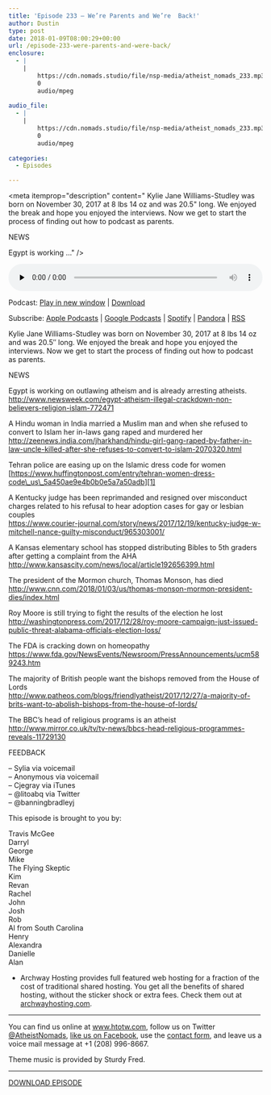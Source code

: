 ```yaml
---
title: 'Episode 233 – We’re Parents and We’re  Back!'
author: Dustin
type: post
date: 2018-01-09T08:00:29+00:00
url: /episode-233-were-parents-and-were-back/
enclosure:
  - |
    |
        https://cdn.nomads.studio/file/nsp-media/atheist_nomads_233.mp3
        0
        audio/mpeg
        
audio_file:
  - |
    |
        https://cdn.nomads.studio/file/nsp-media/atheist_nomads_233.mp3
        0
        audio/mpeg
        
categories:
  - Episodes

---
```

<div itemscope itemtype="http://schema.org/AudioObject">
  <meta itemprop="name" content="Episode 233 &#8211; We’re Parents and We’re  Back!" />
  
  <meta itemprop="uploadDate" content="2018-01-09T01:00:29-07:00" />
  
  <meta itemprop="encodingFormat" content="audio/mpeg" />
  
  <meta itemprop="description" content="
Kylie Jane Williams-Studley was born on November 30, 2017 at 8 lbs 14 oz and was 20.5&quot; long. We enjoyed the break and hope you enjoyed the interviews. Now we get to start the process of finding out how to podcast as parents.

NEWS

Egypt is working ..." />
  
  <meta itemprop="contentUrl" content="https://dts.podtrac.com/redirect.mp3/cdn.nomads.studio/file/nsp-media/atheist_nomads_233.mp3" />
  </p> 
  
  <div class="powerpress_player" id="powerpress_player_8496">
    <audio class="wp-audio-shortcode" id="audio-1677-240" preload="none" style="width: 100%;" controls="controls"><source type="audio/mpeg" src="https://dts.podtrac.com/redirect.mp3/cdn.nomads.studio/file/nsp-media/atheist_nomads_233.mp3?_=240" /><a href="https://dts.podtrac.com/redirect.mp3/cdn.nomads.studio/file/nsp-media/atheist_nomads_233.mp3">https://dts.podtrac.com/redirect.mp3/cdn.nomads.studio/file/nsp-media/atheist_nomads_233.mp3</a></audio>
  </div>
</div>

<p class="powerpress_links powerpress_links_mp3">
  Podcast: <a href="https://dts.podtrac.com/redirect.mp3/cdn.nomads.studio/file/nsp-media/atheist_nomads_233.mp3" class="powerpress_link_pinw" target="_blank" title="Play in new window" onclick="return powerpress_pinw('https://htotw.com/?powerpress_pinw=1677-podcast');" rel="nofollow">Play in new window</a> | <a href="https://dts.podtrac.com/redirect.mp3/cdn.nomads.studio/file/nsp-media/atheist_nomads_233.mp3" class="powerpress_link_d" title="Download" rel="nofollow" download="atheist_nomads_233.mp3">Download</a>
</p>

<p class="powerpress_links powerpress_subscribe_links">
  Subscribe: <a href="https://podcasts.apple.com/us/podcast/humanists-take-on-the-world/id530050098?mt=2&ls=1" class="powerpress_link_subscribe powerpress_link_subscribe_itunes" target="_blank" title="Subscribe on Apple Podcasts" rel="nofollow">Apple Podcasts</a> | <a href="https://www.google.com/podcasts?feed=aHR0cDovL2F0aGVpc3Rub21hZHMubGlic3luLmNvbS9yc3M%3D" class="powerpress_link_subscribe powerpress_link_subscribe_googleplay" target="_blank" title="Subscribe on Google Podcasts" rel="nofollow">Google Podcasts</a> | <a href="https://open.spotify.com/show/3LzK2xZGike6Tc1GEMtMbr?si=LieN9SNuTpq96smuaUsH8A" class="powerpress_link_subscribe powerpress_link_subscribe_spotify" target="_blank" title="Subscribe on Spotify" rel="nofollow">Spotify</a> | <a href="https://www.pandora.com/podcast/atheist-nomads/PC:10122?corr=62071012&part=ug" class="powerpress_link_subscribe powerpress_link_subscribe_pandora" target="_blank" title="Subscribe on Pandora" rel="nofollow">Pandora</a> | <a href="https://htotw.com/feed/podcast/" class="powerpress_link_subscribe powerpress_link_subscribe_rss" target="_blank" title="Subscribe via RSS" rel="nofollow">RSS</a>
</p>

<center>
</center>

  
Kylie Jane Williams-Studley was born on November 30, 2017 at 8 lbs 14 oz and was 20.5&#8243; long. We enjoyed the break and hope you enjoyed the interviews. Now we get to start the process of finding out how to podcast as parents.

NEWS

Egypt is working on outlawing atheism and is already arresting atheists.  
<http://www.newsweek.com/egypt-atheism-illegal-crackdown-non-believers-religion-islam-772471>

A Hindu woman in India married a Muslim man and when she refused to convert to Islam her in-laws gang raped and murdered her  
<http://zeenews.india.com/jharkhand/hindu-girl-gang-raped-by-father-in-law-uncle-killed-after-she-refuses-to-convert-to-islam-2070320.html>

Tehran police are easing up on the Islamic dress code for women  
[https://www.huffingtonpost.com/entry/tehran-women-dress-code\_us\_5a450ae9e4b0b0e5a7a50adb][1]

A Kentucky judge has been reprimanded and resigned over misconduct charges related to his refusal to hear adoption cases for gay or lesbian couples  
<https://www.courier-journal.com/story/news/2017/12/19/kentucky-judge-w-mitchell-nance-guilty-misconduct/965303001/>

A Kansas elementary school has stopped distributing Bibles to 5th graders after getting a complaint from the AHA  
<http://www.kansascity.com/news/local/article192656399.html>

The president of the Mormon church, Thomas Monson, has died  
<http://www.cnn.com/2018/01/03/us/thomas-monson-mormon-president-dies/index.html>

Roy Moore is still trying to fight the results of the election he lost  
<http://washingtonpress.com/2017/12/28/roy-moore-campaign-just-issued-public-threat-alabama-officials-election-loss/>

The FDA is cracking down on homeopathy  
<https://www.fda.gov/NewsEvents/Newsroom/PressAnnouncements/ucm589243.htm>

The majority of British people want the bishops removed from the House of Lords  
<http://www.patheos.com/blogs/friendlyatheist/2017/12/27/a-majority-of-brits-want-to-abolish-bishops-from-the-house-of-lords/>

The BBC&#8217;s head of religious programs is an atheist  
<http://www.mirror.co.uk/tv/tv-news/bbcs-head-religious-programmes-reveals-11729130>

FEEDBACK

&#8211; Sylia via voicemail  
&#8211; Anonymous via voicemail  
&#8211; Cjegray via iTunes  
&#8211; @litoabq via Twitter  
&#8211; @banningbradleyj

This episode is brought to you by:

Travis McGee  
Darryl  
George  
Mike  
The Flying Skeptic  
Kim  
Revan  
Rachel  
John  
Josh  
Rob  
Al from South Carolina  
Henry  
Alexandra  
Danielle  
Alan

* Archway Hosting provides full featured web hosting for a fraction of the cost of traditional shared hosting. You get all the benefits of shared hosting, without the sticker shock or extra fees. Check them out at <a href="http://archwayhosting.com/" target="_blank" rel="noopener">archwayhosting.com</a>.

<hr width="500" />

You can find us online at <a href="https://www.htotw.com/" target="_blank" rel="noopener">www.htotw.com</a>, follow us on Twitter <a href="https://htotw.com/twitter" target="_blank" rel="noopener">@AtheistNomads</a>, <a href="https://htotw.com/facebook" target="_blank" rel="noopener">like us on Facebook</a>, use the [contact form](https://htotw.com/contact), and leave us a voice mail message at +1 (208) 996-8667.

Theme music is provided by Sturdy Fred.

<hr width="”500”" />

[DOWNLOAD EPISODE][2]

 [1]: https://www.huffingtonpost.com/entry/tehran-women-dress-code_us_5a450ae9e4b0b0e5a7a50adb
 [2]: https://dts.podtrac.com/redirect.mp3/cdn.nomads.studio/file/nsp-media/atheist_nomads_233.mp3